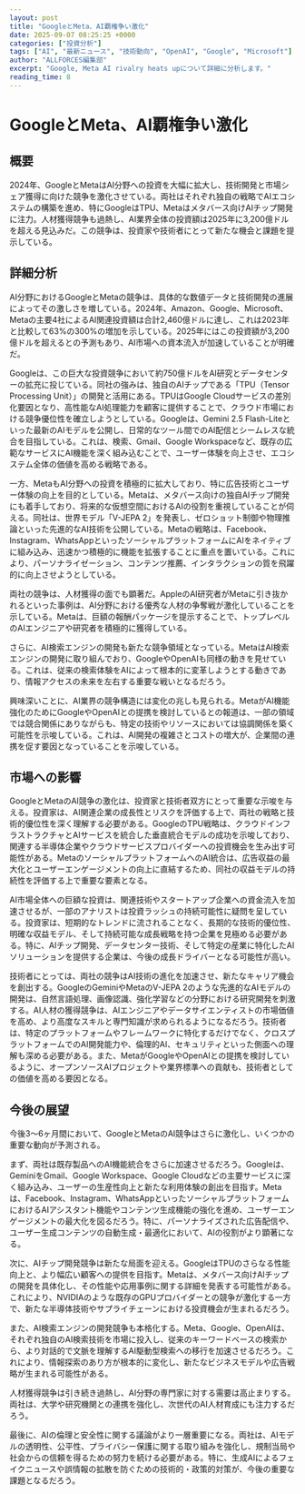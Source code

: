 ```yaml
---
layout: post
title: "GoogleとMeta、AI覇権争い激化"
date: 2025-09-07 08:25:25 +0000
categories: ["投資分析"]
tags: ["AI", "最新ニュース", "技術動向", "OpenAI", "Google", "Microsoft"]
author: "ALLFORCES編集部"
excerpt: "Google, Meta AI rivalry heats upについて詳細に分析します。"
reading_time: 8
---
```


# GoogleとMeta、AI覇権争い激化

## 概要
2024年、GoogleとMetaはAI分野への投資を大幅に拡大し、技術開発と市場シェア獲得に向けた競争を激化させている。両社はそれぞれ独自の戦略でAIエコシステムの構築を進め、特にGoogleはTPU、Metaはメタバース向けAIチップ開発に注力。人材獲得競争も過熱し、AI業界全体の投資額は2025年に3,200億ドルを超える見込みだ。この競争は、投資家や技術者にとって新たな機会と課題を提示している。

## 詳細分析
AI分野におけるGoogleとMetaの競争は、具体的な数値データと技術開発の進展によってその激しさを増している。2024年、Amazon、Google、Microsoft、Metaの主要4社によるAI関連投資額は合計2,460億ドルに達し、これは2023年と比較して63%の300%の増加を示している。2025年にはこの投資額が3,200億ドルを超えるとの予測もあり、AI市場への資本流入が加速していることが明確だ。

Googleは、この巨大な投資競争において約750億ドルをAI研究とデータセンターの拡充に投じている。同社の強みは、独自のAIチップである「TPU（Tensor Processing Unit）」の開発と活用にある。TPUはGoogle Cloudサービスの差別化要因となり、高性能なAI処理能力を顧客に提供することで、クラウド市場における競争優位性を確立しようとしている。Googleは、Gemini 2.5 Flash-Liteといった最新のAIモデルを公開し、日常的なツール間でのAI配信とシームレスな統合を目指している。これは、検索、Gmail、Google Workspaceなど、既存の広範なサービスにAI機能を深く組み込むことで、ユーザー体験を向上させ、エコシステム全体の価値を高める戦略である。

一方、MetaもAI分野への投資を積極的に拡大しており、特に広告技術とユーザー体験の向上を目的としている。Metaは、メタバース向けの独自AIチップ開発にも着手しており、将来的な仮想空間におけるAIの役割を重視していることが伺える。同社は、世界モデル「V-JEPA 2」を発表し、ゼロショット制御や物理推論といった先進的なAI技術を公開している。Metaの戦略は、Facebook、Instagram、WhatsAppといったソーシャルプラットフォームにAIをネイティブに組み込み、迅速かつ積極的に機能を拡張することに重点を置いている。これにより、パーソナライゼーション、コンテンツ推薦、インタラクションの質を飛躍的に向上させようとしている。

両社の競争は、人材獲得の面でも顕著だ。AppleのAI研究者がMetaに引き抜かれるといった事例は、AI分野における優秀な人材の争奪戦が激化していることを示している。Metaは、巨額の報酬パッケージを提示することで、トップレベルのAIエンジニアや研究者を積極的に獲得している。

さらに、AI検索エンジンの開発も新たな競争領域となっている。MetaはAI検索エンジンの開発に取り組んでおり、GoogleやOpenAIも同様の動きを見せている。これは、従来の検索体験をAIによって根本的に変革しようとする動きであり、情報アクセスの未来を左右する重要な戦いとなるだろう。

興味深いことに、AI業界の競争構造には変化の兆しも見られる。MetaがAI機能強化のためにGoogleやOpenAIとの提携を検討しているとの報道は、一部の領域では競合関係にありながらも、特定の技術やリソースにおいては協調関係を築く可能性を示唆している。これは、AI開発の複雑さとコストの増大が、企業間の連携を促す要因となっていることを示唆している。

## 市場への影響
GoogleとMetaのAI競争の激化は、投資家と技術者双方にとって重要な示唆を与える。投資家は、AI関連企業の成長性とリスクを評価する上で、両社の戦略と技術的優位性を深く理解する必要がある。GoogleのTPU戦略は、クラウドインフラストラクチャとAIサービスを統合した垂直統合モデルの成功を示唆しており、関連する半導体企業やクラウドサービスプロバイダーへの投資機会を生み出す可能性がある。MetaのソーシャルプラットフォームへのAI統合は、広告収益の最大化とユーザーエンゲージメントの向上に直結するため、同社の収益モデルの持続性を評価する上で重要な要素となる。

AI市場全体への巨額な投資は、関連技術やスタートアップ企業への資金流入を加速させるが、一部のアナリストは投資ラッシュの持続可能性に疑問を呈している。投資家は、短期的なトレンドに流されることなく、長期的な技術的優位性、明確な収益モデル、そして持続可能な成長戦略を持つ企業を見極める必要がある。特に、AIチップ開発、データセンター技術、そして特定の産業に特化したAIソリューションを提供する企業は、今後の成長ドライバーとなる可能性が高い。

技術者にとっては、両社の競争はAI技術の進化を加速させ、新たなキャリア機会を創出する。GoogleのGeminiやMetaのV-JEPA 2のような先進的なAIモデルの開発は、自然言語処理、画像認識、強化学習などの分野における研究開発を刺激する。AI人材の獲得競争は、AIエンジニアやデータサイエンティストの市場価値を高め、より高度なスキルと専門知識が求められるようになるだろう。技術者は、特定のプラットフォームやフレームワークに特化するだけでなく、クロスプラットフォームでのAI開発能力や、倫理的AI、セキュリティといった側面への理解も深める必要がある。また、MetaがGoogleやOpenAIとの提携を検討しているように、オープンソースAIプロジェクトや業界標準への貢献も、技術者としての価値を高める要因となる。

## 今後の展望
今後3～6ヶ月間において、GoogleとMetaのAI競争はさらに激化し、いくつかの重要な動向が予測される。

まず、両社は既存製品へのAI機能統合をさらに加速させるだろう。Googleは、GeminiをGmail、Google Workspace、Google Cloudなどの主要サービスに深く組み込み、ユーザーの生産性向上と新たな利用体験の創出を目指す。Metaは、Facebook、Instagram、WhatsAppといったソーシャルプラットフォームにおけるAIアシスタント機能やコンテンツ生成機能の強化を進め、ユーザーエンゲージメントの最大化を図るだろう。特に、パーソナライズされた広告配信や、ユーザー生成コンテンツの自動生成・最適化において、AIの役割がより顕著になる。

次に、AIチップ開発競争は新たな局面を迎える。GoogleはTPUのさらなる性能向上と、より幅広い顧客への提供を目指す。Metaは、メタバース向けAIチップの開発を具体化し、その性能や応用事例に関する詳細を発表する可能性がある。これにより、NVIDIAのような既存のGPUプロバイダーとの競争が激化する一方で、新たな半導体技術やサプライチェーンにおける投資機会が生まれるだろう。

また、AI検索エンジンの開発競争も本格化する。Meta、Google、OpenAIは、それぞれ独自のAI検索技術を市場に投入し、従来のキーワードベースの検索から、より対話的で文脈を理解するAI駆動型検索への移行を加速させるだろう。これにより、情報探索のあり方が根本的に変化し、新たなビジネスモデルや広告戦略が生まれる可能性がある。

人材獲得競争は引き続き過熱し、AI分野の専門家に対する需要は高止まりする。両社は、大学や研究機関との連携を強化し、次世代のAI人材育成にも注力するだろう。

最後に、AIの倫理と安全性に関する議論がより一層重要になる。両社は、AIモデルの透明性、公平性、プライバシー保護に関する取り組みを強化し、規制当局や社会からの信頼を得るための努力を続ける必要がある。特に、生成AIによるフェイクニュースや誤情報の拡散を防ぐための技術的・政策的対策が、今後の重要な課題となるだろう。

